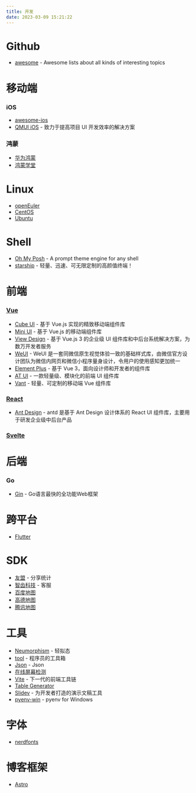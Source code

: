 ```yaml
---
title: 开发
date: 2023-03-09 15:21:22
---
```


# Github
- [awesome](https://github.com/sindresorhus/awesome) - Awesome lists about all kinds of interesting topics

# 移动端
### iOS
- [awesome-ios](https://github.com/vsouza/awesome-ios#readme)
- [QMUI iOS](https://qmuiteam.com/ios) - 致力于提高项目 UI 开发效率的解决方案

### 鸿蒙
- [华为鸿蒙](https://www.harmonyos.com)
- [鸿蒙学堂](https://hmxt.org)

# Linux
- [openEuler](https://www.openeuler.org/zh/)
- [CentOS](https://www.centos.org/#top)
- [Ubuntu](https://cn.ubuntu.com/)

# Shell
- [Oh My Posh](https://ohmyposh.dev/) - A prompt theme engine for any shell
- [starship](https://starship.rs/zh-cn/) - 轻量、迅速、可无限定制的高颜值终端！

# 前端
### [Vue](https://cn.vuejs.org)
- [Cube UI](https://didi.github.io/cube-ui/#/zh-CN) - 基于 Vue.js 实现的精致移动端组件库
- [Mini UI](https://mint-ui.github.io/#!/zh-cn) - 基于 Vue.js 的移动端组件库
- [View Design](https://www.iviewui.com) - 基于 Vue.js 3 的企业级 UI 组件库和中后台系统解决方案，为数万开发者服务
- [WeUI](https://weui.io) - WeUI 是一套同微信原生视觉体验一致的基础样式库，由微信官方设计团队为微信内网页和微信小程序量身设计，令用户的使用感知更加统一
- [Element Plus](https://element-plus.org/zh-CN/#/zh-CN) - 基于 Vue 3，面向设计师和开发者的组件库
- [AT UI](https://at-ui.github.io/at-ui/#/zh) - 一款轻量级、模块化的前端 UI 组件库
- [Vant](https://vant-ui.github.io/vant/#/zh-CN) - 轻量、可定制的移动端 Vue 组件库

### [React](https://react.docschina.org)
- [Ant Design](https://ant.design/index-cn) - antd 是基于 Ant Design 设计体系的 React UI 组件库，主要用于研发企业级中后台产品

### [Svelte](https://svelte.dev/)

# 后端
### Go
- [Gin](https://gin-gonic.com/zh-cn/) - Go语言最快的全功能Web框架

# 跨平台
- [Flutter](https://flutter.cn)

# SDK
- [友盟](https://www.umeng.com) - 分享统计
- [智齿科技](https://www.sobot.com) - 客服
- [百度地图](https://lbsyun.baidu.com)
- [高德地图](https://lbs.amap.com)
- [腾讯地图](https://lbs.qq.com)

# 工具
- [Neumorphism](https://neumorphism.io) - 轻拟态
- [tool](https://tool.lu) - 程序员的工具箱
- [Json](https://www.bejson.com/jsonviewernew/) - Json
- [在线屏幕检测](https://screen.bmcx.com/#welcome)
- [Vite](https://cn.vitejs.dev) - 下一代的前端工具链
- [Table Generator](https://www.tablesgenerator.com/latex_tables)
- [Slidev](https://cn.sli.dev/) - 为开发者打造的演示文稿工具
- [pyenv-win](https://pyenv-win.github.io/pyenv-win/) - pyenv for Windows

# 字体
- [nerdfonts](https://www.nerdfonts.com/)

# 博客框架
- [Astro](https://astro.build/)

